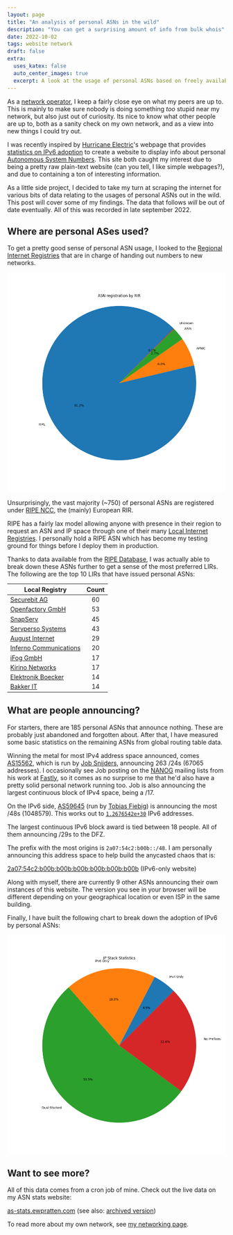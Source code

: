 ```yaml
---
layout: page
title: "An analysis of personal ASNs in the wild" 
description: "You can get a surprising amount of info from bulk whois"
date: 2022-10-02
tags: website network
draft: false
extra:
  uses_katex: false
  auto_center_images: true
  excerpt: A look at the usage of personal ASNs based on freely available data
---
```


As a [network operator](/network), I keep a fairly close eye on what my peers are up to. This is mainly to make sure nobody is doing something *too* stupid near my network, but also just out of curiosity. Its nice to know what other people are up to, both as a sanity check on my own network, and as a view into new things I could try out.

I was recently inspired by [Hurricane Electric](https://he.net/)'s webpage that provides [statistics on IPv6 adoption](https://bgp.he.net/ipv6-progress-report.cgi) to create a website to display info about personal [Autonomous System Numbers](https://en.wikipedia.org/wiki/Autonomous_system_(Internet)). This site both caught my interest due to being a pretty raw plain-text website (can you tell, I like simple webpages?), and due to containing a ton of interesting information.

As a little side project, I decided to take my turn at scraping the internet for various bits of data relating to the usages of personal ASNs out in the wild. This post will cover some of my findings. The data that follows *will* be out of date eventually. All of this was recorded in late september 2022.

## Where are personal ASes used?

To get a pretty good sense of personal ASN usage, I looked to the [Regional Internet Registries](https://en.wikipedia.org/wiki/Regional_Internet_registry) that are in charge of handing out numbers to new networks.

![Pie chart of personal ASN registration by RIR](/images/posts/personal-ases/rirs.png)

Unsurprisingly, the vast majority (~750) of personal ASNs are registered under [RIPE NCC](https://ripe.net), the (mainly) European RIR.

RIPE has a fairly lax model allowing anyone with presence in their region to request an ASN and IP space through one of their many [Local Internet Registries](https://www.ripe.net/participate/member-support/list-of-members). I personally hold a RIPE ASN which has become my testing ground for things before I deploy them in production.

Thanks to data available from the [RIPE Database](https://apps.db.ripe.net/db-web-ui/query), I was actually able to break down these ASNs further to get a sense of the most preferred LIRs. The following are the top 10 LIRs that have issued personal ASNs:

| Local Registry                                                | Count |
|---------------------------------------------------------------|:-----:|
| [Securebit AG](https://www.peeringdb.com/net/18724)           |  60   |
| [Openfactory GmbH](https://www.peeringdb.com/net/7194)        |  53   |
| [SnapServ](https://www.peeringdb.com/net/9285)                |  45   |
| [Servperso Systems](https://www.peeringdb.com/net/21009)      |  43   |
| [August Internet](https://www.peeringdb.com/net/28226)        |  29   |
| [Inferno Communications](https://www.peeringdb.com/net/21470) |  20   |
| [iFog GmbH](https://www.peeringdb.com/net/22819)              |  17   |
| [Kirino Networks](https://www.peeringdb.com/net/19561)        |  17   |
| [Elektronik Boecker](https://www.peeringdb.com/net/15980)     |  14   |
| [Bakker IT](https://www.peeringdb.com/net/21424)              |  14   |

## What are people announcing?

For starters, there are 185 personal ASNs that announce nothing. These are probably just abandoned and forgotten about. After that, I have measured some basic statistics on the remaining ASNs from global routing table data.

Winning the metal for most IPv4 address space announced, comes [AS15562](https://bgp.tools/as/15562), which is run by [Job Snijders](http://sobornost.net/~job/), announcing 263 /24s (67065 addresses). I occasionally see Job posting on the [NANOG](https://www.nanog.org/) mailing lists from his work at [Fastly](https://www.fastly.com/), so it comes as no surprise to me that he'd also have a pretty solid personal network running too. Job is also announcing the largest continuous block of IPv4 space, being a /17.

On the IPv6 side, [AS59645](https://bgp.tools/as/59645) (run by [Tobias Fiebig](https://doing-stupid-things.as59645.net/)) is announcing the most /48s (1048579). This works out to [`1.2676542e+30`](https://www.wolframalpha.com/input?i=1.2676542e%2B30) IPv6 addresses.

The largest continuous IPv6 block award is tied between 18 people. All of them announcing /29s to the DFZ.

The prefix with the most origins is `2a07:54c2:b00b::/48`. I am personally announcing this address space to help build the anycasted chaos that is:

[2a07:54c2:b00b:b00b:b00b:b00b:b00b:b00b](http://b00b.eu) (IPv6-only website)

Along with myself, there are currently 9 other ASNs announcing their own instances of this website. The version you see in your browser will be different depending on your geographical location or even ISP in the same building.

Finally, I have built the following chart to break down the adoption of IPv6 by personal ASNs:

![Chart of IPv6 adoption by personal ASNs](/images/posts/personal-ases/ip_stack.png)

## Want to see more?

All of this data comes from a cron job of mine. Check out the live data on my ASN stats website:

[as-stats.ewpratten.com](https://as-stats.ewpratten.com/) (see also: [archived version](https://web.archive.org/web/as-stats.ewpratten.com/))

To read more about my own network, see [my networking page](/network).
